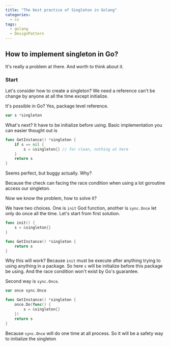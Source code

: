 ```yaml
---
title: "The best practice of Singleton in Golang"
categories:
  - cs
tags:
  - golang
  - DesignPattern
---
```


## How to implement singleton in Go?

It's really a problem at there. And worth to think about it.

### Start

Let's consider how to create a singleton?
We need a reference can't be change by anyone at all the time except initialize.

It's possible in Go? Yes, package level reference.

```go
var s *singleton
```

What's next? It have to be initialize before using. Basic implementation you can easier thought out is

```go
func GetInstance() *singleton {
    if s == nil {
        s = &singleton{} // for clean, nothing at here
    }
    return s
}
```

Seems perfect, but buggy actually. Why?

Because the check can facing the race condition when using a lot goroutine access our singleton.

Now we know the problem, how to solve it?

We have two choices. One is `init` God function, another is `sync.Once` let only do once all the time.
Let's start from first solution.

```go
func init() {
    s = &singleton{}
}

func GetInstance() *singleton {
    return s
}
```

Why this will work? Because `init` must be execute after anything trying to using anything in a package.
So here `s` will be initialize before this package be using. And the race condition won't exist by Go's guarantee.

Second way is `sync.Once`.

```go
var once sync.Once

func GetInstance() *singleton {
    once.Do(func() {
        s = &singleton{}
    })
    return s
}
```

Because `sync.Once` will do one time at all process. So it will be a safety way to initialize the singleton
